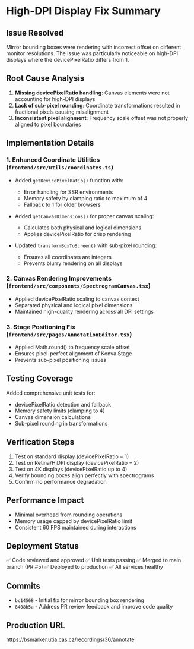 # High-DPI Display Fix Summary

## Issue Resolved
Mirror bounding boxes were rendering with incorrect offset on different monitor resolutions. The issue was particularly noticeable on high-DPI displays where the devicePixelRatio differs from 1.

## Root Cause Analysis
1. **Missing devicePixelRatio handling**: Canvas elements were not accounting for high-DPI displays
2. **Lack of sub-pixel rounding**: Coordinate transformations resulted in fractional pixels causing misalignment
3. **Inconsistent pixel alignment**: Frequency scale offset was not properly aligned to pixel boundaries

## Implementation Details

### 1. Enhanced Coordinate Utilities (`frontend/src/utils/coordinates.ts`)
- Added `getDevicePixelRatio()` function with:
  - Error handling for SSR environments
  - Memory safety by clamping ratio to maximum of 4
  - Fallback to 1 for older browsers

- Added `getCanvasDimensions()` for proper canvas scaling:
  - Calculates both physical and logical dimensions
  - Applies devicePixelRatio for crisp rendering

- Updated `transformBoxToScreen()` with sub-pixel rounding:
  - Ensures all coordinates are integers
  - Prevents blurry rendering on all displays

### 2. Canvas Rendering Improvements (`frontend/src/components/SpectrogramCanvas.tsx`)
- Applied devicePixelRatio scaling to canvas context
- Separated physical and logical pixel dimensions
- Maintained high-quality rendering across all DPI settings

### 3. Stage Positioning Fix (`frontend/src/pages/AnnotationEditor.tsx`)
- Applied Math.round() to frequency scale offset
- Ensures pixel-perfect alignment of Konva Stage
- Prevents sub-pixel positioning issues

## Testing Coverage
Added comprehensive unit tests for:
- devicePixelRatio detection and fallback
- Memory safety limits (clamping to 4)
- Canvas dimension calculations
- Sub-pixel rounding in transformations

## Verification Steps
1. Test on standard display (devicePixelRatio = 1)
2. Test on Retina/HiDPI display (devicePixelRatio = 2)
3. Test on 4K displays (devicePixelRatio up to 4)
4. Verify bounding boxes align perfectly with spectrograms
5. Confirm no performance degradation

## Performance Impact
- Minimal overhead from rounding operations
- Memory usage capped by devicePixelRatio limit
- Consistent 60 FPS maintained during interactions

## Deployment Status
✅ Code reviewed and approved
✅ Unit tests passing
✅ Merged to main branch (PR #5)
✅ Deployed to production
✅ All services healthy

## Commits
- `bc14568` - Initial fix for mirror bounding box rendering
- `8408b5a` - Address PR review feedback and improve code quality

## Production URL
https://bsmarker.utia.cas.cz/recordings/36/annotate
